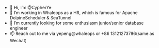- 👋 Hi, I’m @CypherYe
- 👀 I’m working in Whaleops as a HR, which is famous for Apache DolpineScheduler & SeaTunnel
- 🌱 I’m currently looking for some enthusiasm junior/senior database engineer  
- 📫 Reach out to me via yepeng@whaleops or +86 13121273786(same as Wechat)

